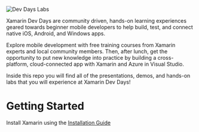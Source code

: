 ![Dev Days Labs](header.png)

Xamarin Dev Days are community driven, hands-on learning experiences geared towards beginner mobile developers to help build, test, and connect native iOS, Android, and Windows apps.

Explore mobile development with free training courses from Xamarin experts and local community members. Then, after lunch, get the opportunity to put new knowledge into practice by building a cross-platform, cloud-connected app with Xamarin and Azure in Visual Studio.

Inside this repo you will find all of the presentations, demos, and hands-on labs that you will experience at Xamarin Dev Days!

# Getting Started

Install Xamarin using the [Installation Guide](https://github.com/xamarin/dev-days-labs/blob/master/Xamarin%20Workshop%20Setup.pdf)
